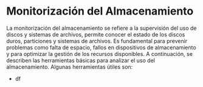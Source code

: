 # Monitorización del Almacenamiento
La monitorización del almacenamiento se refiere a la supervisión del uso de discos y sistemas de archivos, permite conocer el estado de los discos duros, particiones y sistemas de archivos. Es fundamental para prevenir problemas como falta de espacio, fallos en dispositivos de almacenamiento y para optimizar la gestión de los recursos disponibles. A continuación, se describen las herramientas básicas para analizar el uso del almacenamiento.
Algunas herramientas útiles son:
- df
